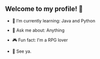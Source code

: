 ## Welcome to my profile! 👾

- 🌱 I’m currently learning: Java and Python
- 💬 Ask me about: Anything
- 🎮 Fun fact: I'm a RPG lover

- 👋 See ya.
